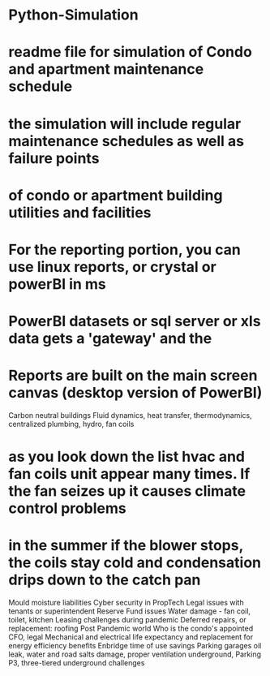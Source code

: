 # Python-Simulation
# readme file for simulation of Condo and apartment maintenance schedule
# the simulation will include regular maintenance schedules as well as failure points
# of condo or apartment building utilities and facilities
# For the reporting portion, you can use linux reports, or crystal or powerBI in ms
# PowerBI datasets or sql server or xls data gets a 'gateway' and the 
# Reports are built on the main screen canvas (desktop version of PowerBI) 
Carbon neutral buildings
Fluid dynamics, heat transfer, thermodynamics, centralized plumbing, hydro, fan coils
# as you look down the list hvac and fan coils unit appear many times.  If the fan seizes up it causes climate control problems
# in the summer if the blower stops, the coils stay cold and condensation drips down to the catch pan
Mould moisture liabilities
Cyber security in PropTech
Legal issues with tenants or superintendent
Reserve Fund issues
Water damage - fan coil, toilet, kitchen
Leasing challenges during pandemic
Deferred repairs, or replacement: roofing
Post Pandemic world
Who is the condo's appointed CFO, legal
Mechanical and electrical life expectancy and replacement for energy efficiency benefits
Enbridge time of use savings
Parking garages oil leak, water and road salts damage, proper ventilation underground, Parking P3, three-tiered underground challenges
